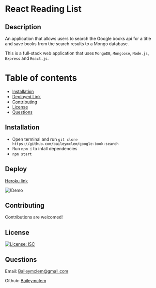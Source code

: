 # React Reading List

## Description

An application that allows users to search the Google books api for a title and save books from the search results to a Mongo database.


This is a full-stack web application that uses `MongoDB`, `Mongoose`, `Node.js`, `Express` and `React.js`.


Table of contents
=================

<!--ts-->
   * [Installation](#installation)
   * [Deployed Link](#deploy)
   * [Contributing](#contributing)
   * [License](#license)
   * [Questions](#questions)
<!--te-->



## Installation

- Open terminal and run `git clone https://github.com/baileymclem/google-book-search`
- Run `npm i` to intall dependencies
- `npm start`


## Deploy

[Heroku link]()

![!Demo](assets\react-reading-demo.gif)

## Contributing

Contributions are welcomed!

## License

[![License: ISC](https://img.shields.io/badge/License-ISC-blue.svg)](https://opensource.org/licenses/ISC)

## Questions

Email: [Baileymclem@gmail.com](Baileymclem@gmail.com)

Github: [Baileymclem](https://github.com/baileymclem)
